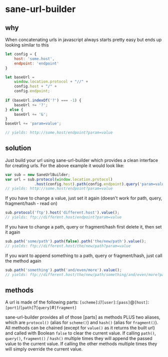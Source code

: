 # sane-url-builder
## why
When concatenating urls in javascript always starts pretty easy but ends up looking similar to this

```javascript
let config = {
    host: 'some.host',
    endpoint: 'endpoint'
}

let baseUrl =
    window.location.protocol + "//" +
    config.host + "/" +
    config.endpoint;
    
if (baseUrl.indexOf('?') === -1) {
    baseUrl += '?';
} else {
    baseUrl += '&';
}
baseUrl += 'param=value';

// yields: http://some.host/endpoint?param=value
```

## solution
Just build your url using sane-url-builder which provides a clean interface for creating urls. For the above example it would look like:

```javascript
var sub = new SaneUrlBuilder;
var url = sub.protocol(window.location.protocol)
             .host(config.host).path(config.endpoint).query('param=value').value();
// yields: http://some.host/endpoint?param=value
```

If you have to change a value, just set it again (doesn't work for path, query, fragment/hash - read on)
```javascript
sub.protocol('ftp').host('different.host').value();
// yields: ftp://different.host/endpoint?param=value
```

If you have to change a path, query or fragment/hash first delete it, then set it again
```javascript
sub.path('some/path').path(false).path('the/new/path').value();
// yields: ftp://different.host/the/new/path?param=value
```

If you want to append something to a path, query or fragment/hash, just call the method again
```javascript
sub.path('something').path('and/even/more').value();
// yields: ftp://different.host/the/new/path/something/and/even/more?param=value
```

## methods
A url is made of the following parts:
`[scheme]`://`[user]`:`[pass]`@`[host]`:`[port]`/`[path]`?`[query]`#`[fragment]`

sane-url-builder provides all of those [parts] as methods PLUS two aliases, which are `protocol()` (alias for `scheme()`) and `hash()` (alias for `fragment()`). All methods can be chained (except for `value()` as it returns the built url) and called with Boolean `false` to clear the current value. If calling `path()`, `query()`, `fragment()` / `hash()` multiple times they will append the passed value to the current value. If calling the other methods multiple times they will simply override the current value. 
